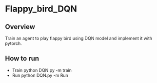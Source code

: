 # Flappy_bird_DQN
## Overview
Train an agent to play flappy bird using DQN model and implement it with pytorch.

## How to run

* Train
python DQN.py -m train 
* Run
python DQN.py -m Run
